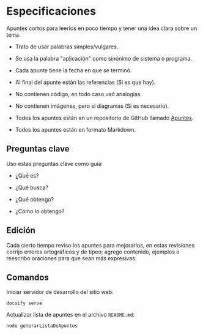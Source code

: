 # Especificaciones  

Apuntes cortos para leerlos en poco tiempo y tener una idea clara sobre un tema.

* Trato de usar palabras simples/vulgares.

* Se usa la palabra "aplicación" como sinónimo de sistema o programa.

* Cada apunte tiene la fecha en que se terminó.

* Al final del apunte están las referencias (Si es que hay).

* No contienen código, en todo caso usó analogías.

* No contienen imágenes, pero si diagramas (Si es necesario).

* Todos los apuntes están en un repositorio de GitHub llamado [Apuntes](https://github.com/CiroMirkin/Apuntes/).

* Todos los apuntes están en formato Markdown.

## Preguntas clave

Uso estas preguntas clave como guía:

* ¿Qué es?

* ¿Qué busca?

* ¿Qué obtengo?

* ¿Cómo lo obtengo?

## Edición

Cada cierto tiempo reviso los apuntes para mejorarlos, en estas revisiones corrijo errores ortográficos y de tipeo; agrego contenido, ejemplos o reescribo oraciones para que sean más expresivas.

## Comandos

Iniciar servidor de desarrollo del sitio web:

```
docsify serve
```

Actualizar lista de apuntes en el archivo `README.md`:

```
node generarListaDeApuntes
```